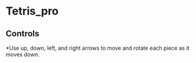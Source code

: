 # Tetris_pro

## Controls
*Use up, down, left, and right arrows to move and rotate each piece as it moves down.
